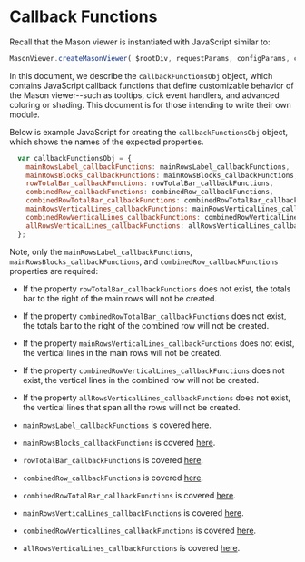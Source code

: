 # Callback Functions

Recall that the Mason viewer is instantiated with JavaScript similar to:

```javascript
MasonViewer.createMasonViewer( $rootDiv, requestParams, configParams, callbackFunctionsObj );
```
In this document, we describe the `callbackFunctionsObj` object, which contains JavaScript callback functions that define customizable behavior of the Mason viewer--such as tooltips, click event handlers, and advanced coloring or shading. This document is for those intending to write their own module.

Below is example JavaScript for creating the `callbackFunctionsObj` object, which shows the names of the expected properties.
```javascript
  var callbackFunctionsObj = {
    mainRowsLabel_callbackFunctions: mainRowsLabel_callbackFunctions,
    mainRowsBlocks_callbackFunctions: mainRowsBlocks_callbackFunctions,
    rowTotalBar_callbackFunctions: rowTotalBar_callbackFunctions,
    combinedRow_callbackFunctions: combinedRow_callbackFunctions,
    combinedRowTotalBar_callbackFunctions: combinedRowTotalBar_callbackFunctions,
    mainRowsVerticalLines_callbackFunctions: mainRowsVerticalLines_callbackFunctions,
    combinedRowVerticalLines_callbackFunctions: combinedRowVerticalLines_callbackFunctions,
    allRowsVerticalLines_callbackFunctions: allRowsVerticalLines_callbackFunctions
  };
  ```
Note, only the `mainRowsLabel_callbackFunctions`, `mainRowsBlocks_callbackFunctions`, and `combinedRow_callbackFunctions` properties are required:
  - If the property `rowTotalBar_callbackFunctions` does not exist, the totals bar to the right of the main rows will not be created.
  - If the property `combinedRowTotalBar_callbackFunctions` does not exist, the totals bar to the right of the combined row will not be created.
  - If the property `mainRowsVerticalLines_callbackFunctions` does not exist, the vertical lines in the main rows will not
be created.
  - If the property `combinedRowVerticalLines_callbackFunctions` does not exist, the vertical lines in the combined row will not be created.
  - If the property `allRowsVerticalLines_callbackFunctions` does not exist, the vertical lines that span all the rows will not be created.

- `mainRowsLabel_callbackFunctions` is covered <a href="callbacks/mainRowsLabel_callbackFunctions.md">here</a>.
- `mainRowsBlocks_callbackFunctions` is covered <a href="callbacks/mainRowsBlocks_callbackFunctions.md">here</a>.
- `rowTotalBar_callbackFunctions` is covered <a href="callbacks/rowTotalBar_callbackFunctions.md">here</a>.
- `combinedRow_callbackFunctions` is covered <a href="callbacks/combinedRow_callbackFunctions.md">here</a>.
- `combinedRowTotalBar_callbackFunctions` is covered <a href="callbacks/combinedRowTotalBar_callbackFunctions.md">here</a>.
- `mainRowsVerticalLines_callbackFunctions` is covered <a href="callbacks/mainRowsVerticalLines_callbackFunctions.md">here</a>.
- `combinedRowVerticalLines_callbackFunctions` is covered <a href="callbacks/combinedRowVerticalLines_callbackFunctions.md">here</a>.
- `allRowsVerticalLines_callbackFunctions` is covered <a href="callbacks/allRowsVerticalLines_callbackFunctions.md">here</a>.


